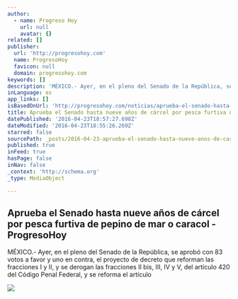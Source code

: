 ```yaml
---
author:
  - name: Progreso Hoy
    url: null
    avatar: {}
related: []
publisher:
  url: 'http://progresohoy.com'
  name: ProgresoHoy
  favicon: null
  domain: progresohoy.com
keywords: []
description: 'MÉXICO.- Ayer, en el pleno del Senado de la República, se aprobó con 83 votos a favor y uno en contra, el proyecto de decreto que reforman las fracciones I y II, y se derogan las fracciones II bis, III, IV y V, del artículo 420 del Código Penal Federal, y se reforma el artículo'
inLanguage: es
app_links: []
isBasedOnUrl: 'http://progresohoy.com/noticias/aprueba-el-senado-hasta-nueve-anos-de-carcel-por-pesca-furtiva-de-pepino-de-mar-o-caracol-10065617/?utm_source=dlvr.it&utm_medium=facebook'
title: Aprueba el Senado hasta nueve años de cárcel por pesca furtiva de pepino de mar o caracol - ProgresoHoy
datePublished: '2016-04-23T18:57:27.698Z'
dateModified: '2016-04-23T18:55:26.269Z'
starred: false
sourcePath: _posts/2016-04-23-aprueba-el-senado-hasta-nueve-anos-de-carcel-por-pesca-furti.md
published: true
inFeed: true
hasPage: false
inNav: false
_context: 'http://schema.org'
_type: MediaObject

---
```

<article style=""><h1>Aprueba el Senado hasta nueve años de cárcel por pesca furtiva de pepino de mar o caracol - ProgresoHoy</h1><p>MÉXICO.- Ayer, en el pleno del Senado de la República, se aprobó con 83 votos a favor y uno en contra, el proyecto de decreto que reforman las fracciones I y II, y se derogan las fracciones II bis, III, IV y V, del artículo 420 del Código Penal Federal, y se reforma el artículo</p><img src="http://i1.wp.com/progresohoy.com/wp-content/uploads/2015/12/ImagePH-2015-12-09-a-las-9.26.04-a.m..jpg?resize=1119%2C625" /></article>
